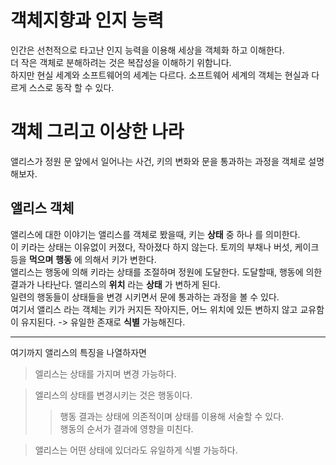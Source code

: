 # 객체지향과 인지 능력
인간은 선천적으로 타고난 인지 능력을 이용해 세상을 객체화 하고 이해한다.   
더 작은 객체로 분해하려는 것은 복잡성을 이해하기 위함니다.   
하지만 현실 세계와 소프트웨어의 세계는 다르다. 소프트웨어 세계의 객체는 현실과 다르게 스스로 동작 할 수 있다.   

# 객체 그리고 이상한 나라
앨리스가 정원 문 앞에서 일어나는 사건, 키의 변화와 문을 통과하는 과정을 객체로 설명해보자.   

## 앨리스 객체
앨리스에 대한 이야기는 앨리스를 객체로 봤을때, 키는 __상태__ 중 하나 를 의미한다.   
이 키라는 상태는 이유없이 커졌다, 작아졌다 하지 않는다. 토끼의 부채나 버섯, 케이크 등을 __먹으며__  __행동__ 에 의해서 키가 변한다.   
앨리스는 행동에 의해 키라는 상태를 조절하며 정원에 도달한다. 도달할때, 행동에 의한 결과가 나타난다. 앨리스의 __위치__ 라는 __상태__ 가 변하게 된다.    
일련의 행동들이 상태들을 변경 시키면서 문에 통과하는 과정을 볼 수 있다.   
여기서 앨리스 라는 객체는 키가 커지든 작아지든, 어느 위치에 있든 변하지 않고 교유함이 유지된다. -> 유일한 존재로 __식별__ 가능해진다.   

* * *

여기까지 앨리스의 특징을 나열하자면   
> 엘리스는 상태를 가지며 변경 가능하다.   

> 엘리스의 상태를 변경시키는 것은 행동이다.
>>  행동 결과는 상태에 의존적이며 상태를 이용해 서술할 수 있다.   
    행동의 순서가 결과에 영향을 미친다.   

> 앨리스는 어떤 상태에 있더라도 유일하게 식별 가능하다.




